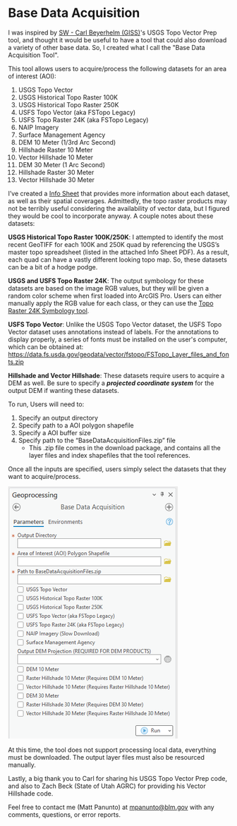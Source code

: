 # Base Data Acquisition
 
I was inspired by [SW - Carl Beyerhelm (GISS)](https://community.esri.com/migrated-users/371529)'s USGS Topo Vector Prep tool, and thought it would be useful to have a tool that could also download a variety of other base data. So, I created what I call the "Base Data Acquisition Tool".

This tool allows users to acquire/process the following datasets for an area of interest (AOI):

1. USGS Topo Vector
2. USGS Historical Topo Raster 100K
3. USGS Historical Topo Raster 250K
4. USFS Topo Vector (aka FSTopo Legacy)
5. USFS Topo Raster 24K (aka FSTopo Legacy)
6. NAIP Imagery
7. Surface Management Agency
8. DEM 10 Meter (1/3rd Arc Second)
9. Hillshade Raster 10 Meter
10. Vector Hillshade 10 Meter
11. DEM 30 Meter (1 Arc Second)
12. Hillshade Raster 30 Meter
13. Vector Hillshade 30 Meter  

I’ve created a [Info Sheet](https://raw.githubusercontent.com/mpanunto/PanunTools/main/docs/BaseDataAcquisition_InfoSheet.pdf) that provides more information about each dataset, as well as their spatial coverages. Admittedly, the topo raster products may not be terribly useful considering the availability of vector data, but I figured they would be cool to incorporate anyway. A couple notes about these datasets:

**USGS Historical Topo Raster 100K/250K**: I attempted to identify the most recent GeoTIFF for each 100K and 250K quad by referencing the USGS’s master topo spreadsheet (listed in the attached Info Sheet PDF). As a result, each quad can have a vastly different looking topo map. So, these datasets can be a bit of a hodge podge.

**USGS and USFS Topo Raster 24K**: The output symbology for these datasets are based on the image RGB values, but they will be given a random color scheme when first loaded into ArcGIS Pro. Users can either manually apply the RGB value for each class, or they can use the [Topo Raster 24K Symbology tool](/docs/README_TopoRaster24KSymbolize.md).

**USFS Topo Vector**: Unlike the USGS Topo Vector dataset, the USFS Topo Vector dataset uses annotations
instead of labels. For the annotations to display properly, a series of fonts must be installed
on the user's computer, which can be obtained at:
https://data.fs.usda.gov/geodata/vector/fstopo/FSTopo_Layer_files_and_fonts.zip

**Hillshade and Vector Hillshade**: These datasets require users to acquire a DEM as well. Be sure to specify a ***projected coordinate system*** for the output DEM if wanting these datasets.
 

To run, Users will need to:
1. Specify an output directory
2. Specify path to a AOI polygon shapefile
3. Specify a AOI buffer size
4. Specify path to the “BaseDataAcquisitionFiles.zip” file
   - This .zip file comes in the download package, and contains all the layer files and index shapefiles that the tool references. 

Once all the inputs are specified, users simply select the datasets that they want to acquire/process.

![screenshot_BaseDataAcquisition_1.png](https://raw.githubusercontent.com/mpanunto/PanunTools/main/docs/screenshot_BaseDataAcquisition_1.png)


At this time, the tool does not support processing local data, everything must be downloaded. The output layer files must also be resourced manually.

 

Lastly, a big thank you to Carl for sharing his USGS Topo Vector Prep code, and also to Zach Beck (State of Utah AGRC) for providing his Vector Hillshade code.

 

Feel free to contact me (Matt Panunto) at mpanunto@blm.gov with any comments, questions, or error reports.
